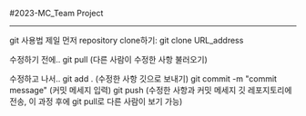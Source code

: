 #2023-MC_Team Project

------------
git 사용법
제일 먼저 repository clone하기: git clone URL_address

수정하기 전에..
git pull (다른 사람이 수정한 사항 불러오기)

수정하고 나서..
git add . (수정한 사항 깃으로 보내기)
git commit -m "commit message" (커밋 메세지 입력)
git push (수정한 사항과 커밋 메세지 깃 레포지토리에 전송, 이 과정 후에 git pull로 다른 사람이 보기 가능)

